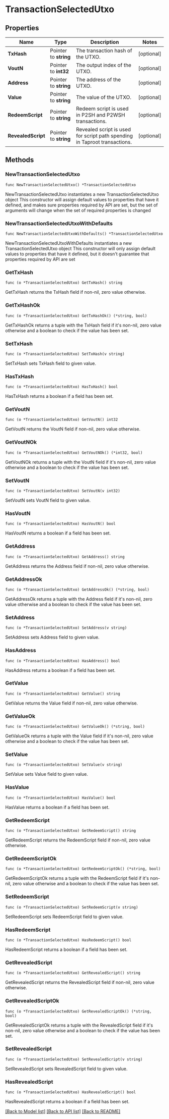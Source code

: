 # TransactionSelectedUtxo

## Properties

Name | Type | Description | Notes
------------ | ------------- | ------------- | -------------
**TxHash** | Pointer to **string** | The transaction hash of the UTXO. | [optional] 
**VoutN** | Pointer to **int32** | The output index of the UTXO. | [optional] 
**Address** | Pointer to **string** | The address of the UTXO. | [optional] 
**Value** | Pointer to **string** | The value of the UTXO. | [optional] 
**RedeemScript** | Pointer to **string** | Redeem script is used in P2SH and P2WSH transactions. | [optional] 
**RevealedScript** | Pointer to **string** | Revealed script is used for script path spending in Taproot transactions. | [optional] 

## Methods

### NewTransactionSelectedUtxo

`func NewTransactionSelectedUtxo() *TransactionSelectedUtxo`

NewTransactionSelectedUtxo instantiates a new TransactionSelectedUtxo object
This constructor will assign default values to properties that have it defined,
and makes sure properties required by API are set, but the set of arguments
will change when the set of required properties is changed

### NewTransactionSelectedUtxoWithDefaults

`func NewTransactionSelectedUtxoWithDefaults() *TransactionSelectedUtxo`

NewTransactionSelectedUtxoWithDefaults instantiates a new TransactionSelectedUtxo object
This constructor will only assign default values to properties that have it defined,
but it doesn't guarantee that properties required by API are set

### GetTxHash

`func (o *TransactionSelectedUtxo) GetTxHash() string`

GetTxHash returns the TxHash field if non-nil, zero value otherwise.

### GetTxHashOk

`func (o *TransactionSelectedUtxo) GetTxHashOk() (*string, bool)`

GetTxHashOk returns a tuple with the TxHash field if it's non-nil, zero value otherwise
and a boolean to check if the value has been set.

### SetTxHash

`func (o *TransactionSelectedUtxo) SetTxHash(v string)`

SetTxHash sets TxHash field to given value.

### HasTxHash

`func (o *TransactionSelectedUtxo) HasTxHash() bool`

HasTxHash returns a boolean if a field has been set.

### GetVoutN

`func (o *TransactionSelectedUtxo) GetVoutN() int32`

GetVoutN returns the VoutN field if non-nil, zero value otherwise.

### GetVoutNOk

`func (o *TransactionSelectedUtxo) GetVoutNOk() (*int32, bool)`

GetVoutNOk returns a tuple with the VoutN field if it's non-nil, zero value otherwise
and a boolean to check if the value has been set.

### SetVoutN

`func (o *TransactionSelectedUtxo) SetVoutN(v int32)`

SetVoutN sets VoutN field to given value.

### HasVoutN

`func (o *TransactionSelectedUtxo) HasVoutN() bool`

HasVoutN returns a boolean if a field has been set.

### GetAddress

`func (o *TransactionSelectedUtxo) GetAddress() string`

GetAddress returns the Address field if non-nil, zero value otherwise.

### GetAddressOk

`func (o *TransactionSelectedUtxo) GetAddressOk() (*string, bool)`

GetAddressOk returns a tuple with the Address field if it's non-nil, zero value otherwise
and a boolean to check if the value has been set.

### SetAddress

`func (o *TransactionSelectedUtxo) SetAddress(v string)`

SetAddress sets Address field to given value.

### HasAddress

`func (o *TransactionSelectedUtxo) HasAddress() bool`

HasAddress returns a boolean if a field has been set.

### GetValue

`func (o *TransactionSelectedUtxo) GetValue() string`

GetValue returns the Value field if non-nil, zero value otherwise.

### GetValueOk

`func (o *TransactionSelectedUtxo) GetValueOk() (*string, bool)`

GetValueOk returns a tuple with the Value field if it's non-nil, zero value otherwise
and a boolean to check if the value has been set.

### SetValue

`func (o *TransactionSelectedUtxo) SetValue(v string)`

SetValue sets Value field to given value.

### HasValue

`func (o *TransactionSelectedUtxo) HasValue() bool`

HasValue returns a boolean if a field has been set.

### GetRedeemScript

`func (o *TransactionSelectedUtxo) GetRedeemScript() string`

GetRedeemScript returns the RedeemScript field if non-nil, zero value otherwise.

### GetRedeemScriptOk

`func (o *TransactionSelectedUtxo) GetRedeemScriptOk() (*string, bool)`

GetRedeemScriptOk returns a tuple with the RedeemScript field if it's non-nil, zero value otherwise
and a boolean to check if the value has been set.

### SetRedeemScript

`func (o *TransactionSelectedUtxo) SetRedeemScript(v string)`

SetRedeemScript sets RedeemScript field to given value.

### HasRedeemScript

`func (o *TransactionSelectedUtxo) HasRedeemScript() bool`

HasRedeemScript returns a boolean if a field has been set.

### GetRevealedScript

`func (o *TransactionSelectedUtxo) GetRevealedScript() string`

GetRevealedScript returns the RevealedScript field if non-nil, zero value otherwise.

### GetRevealedScriptOk

`func (o *TransactionSelectedUtxo) GetRevealedScriptOk() (*string, bool)`

GetRevealedScriptOk returns a tuple with the RevealedScript field if it's non-nil, zero value otherwise
and a boolean to check if the value has been set.

### SetRevealedScript

`func (o *TransactionSelectedUtxo) SetRevealedScript(v string)`

SetRevealedScript sets RevealedScript field to given value.

### HasRevealedScript

`func (o *TransactionSelectedUtxo) HasRevealedScript() bool`

HasRevealedScript returns a boolean if a field has been set.


[[Back to Model list]](../README.md#documentation-for-models) [[Back to API list]](../README.md#documentation-for-api-endpoints) [[Back to README]](../README.md)


